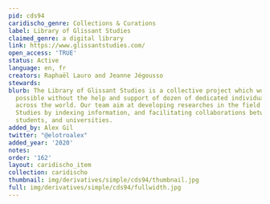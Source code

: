 ```yaml
---
pid: cds94
caridischo_genre: Collections & Curations
label: Library of Glissant Studies
claimed_genre: a digital library
link: https://www.glissantstudies.com/
open_access: 'TRUE'
status: Active
language: en, fr
creators: Raphaël Lauro and Jeanne Jégousso
stewards:
blurb: The Library of Glissant Studies is a collective project which would not be
  possible without the help and support of dozen of dedicated individuals and institutions
  across the world. Our team aim at developing researches in the field of Glissant
  Studies by indexing information, and facilitating collaborations between scholars,
  students, and universities.
added_by: Alex Gil
twitter: "@elotroalex"
added_year: '2020'
notes:
order: '162'
layout: caridischo_item
collection: caridischo
thumbnail: img/derivatives/simple/cds94/thumbnail.jpg
full: img/derivatives/simple/cds94/fullwidth.jpg
---
```

